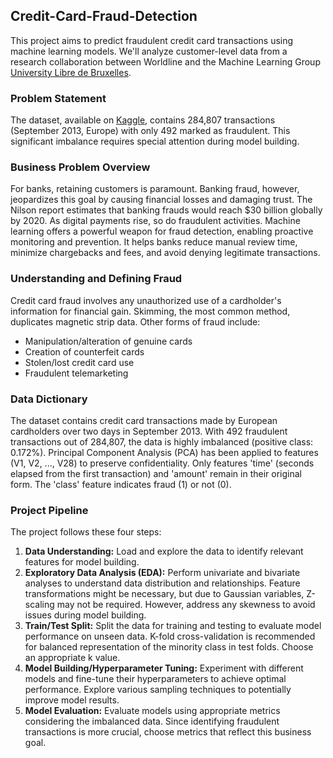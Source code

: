 ## Credit-Card-Fraud-Detection

This project aims to predict fraudulent credit card transactions using machine learning models. We'll analyze customer-level data from a research collaboration between Worldline and the Machine Learning Group [University Libre de Bruxelles](https://www.ulb.ac.be/).

### Problem Statement

The dataset, available on [Kaggle](https://www.kaggle.com/mlg-ulb/creditcardfraud), contains 284,807 transactions (September 2013, Europe) with only 492 marked as fraudulent. This significant imbalance requires special attention during model building.

### Business Problem Overview

For banks, retaining customers is paramount. Banking fraud, however, jeopardizes this goal by causing financial losses and damaging trust. The Nilson report estimates that banking frauds would reach $30 billion globally by 2020. As digital payments rise, so do fraudulent activities. Machine learning offers a powerful weapon for fraud detection, enabling proactive monitoring and prevention. It helps banks reduce manual review time, minimize chargebacks and fees, and avoid denying legitimate transactions.

### Understanding and Defining Fraud

Credit card fraud involves any unauthorized use of a cardholder's information for financial gain. Skimming, the most common method, duplicates magnetic strip data. Other forms of fraud include:

* Manipulation/alteration of genuine cards
* Creation of counterfeit cards
* Stolen/lost credit card use
* Fraudulent telemarketing

### Data Dictionary

The dataset contains credit card transactions made by European cardholders over two days in September 2013. With 492 fraudulent transactions out of 284,807, the data is highly imbalanced (positive class: 0.172%). Principal Component Analysis (PCA) has been applied to features (V1, V2, ..., V28) to preserve confidentiality. Only features 'time' (seconds elapsed from the first transaction) and 'amount' remain in their original form. The 'class' feature indicates fraud (1) or not (0).

### Project Pipeline

The project follows these four steps:

1. **Data Understanding:** Load and explore the data to identify relevant features for model building.
2. **Exploratory Data Analysis (EDA):** Perform univariate and bivariate analyses to understand data distribution and relationships. Feature transformations might be necessary, but due to Gaussian variables, Z-scaling may not be required. However, address any skewness to avoid issues during model building.
3. **Train/Test Split:** Split the data for training and testing to evaluate model performance on unseen data. K-fold cross-validation is recommended for balanced representation of the minority class in test folds. Choose an appropriate k value.
4. **Model Building/Hyperparameter Tuning:** Experiment with different models and fine-tune their hyperparameters to achieve optimal performance. Explore various sampling techniques to potentially improve model results.
5. **Model Evaluation:** Evaluate models using appropriate metrics considering the imbalanced data. Since identifying fraudulent transactions is more crucial, choose metrics that reflect this business goal.
